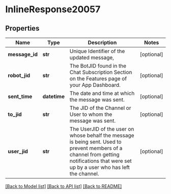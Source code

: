 # InlineResponse20057

## Properties
Name | Type | Description | Notes
------------ | ------------- | ------------- | -------------
**message_id** | **str** | Unique Identifier of the updated message, | [optional] 
**robot_jid** | **str** | The BotJID found in the Chat Subscription Section on the Features page of your App Dashboard. | [optional] 
**sent_time** | **datetime** | The date and time at which the message was sent. | [optional] 
**to_jid** | **str** | The JID of the Channel or User to whom the message was sent. | [optional] 
**user_jid** | **str** | The UserJID of the user on whose behalf the message is being sent. Used to prevent members of a channel from getting notifications that were set up by a user who has left the channel. | [optional] 

[[Back to Model list]](../README.md#documentation-for-models) [[Back to API list]](../README.md#documentation-for-api-endpoints) [[Back to README]](../README.md)

